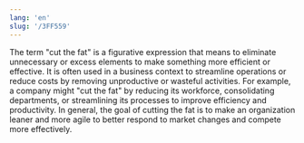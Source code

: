 ```yaml
---
lang: 'en'
slug: '/3FF559'
---
```


The term "cut the fat" is a figurative expression that means to eliminate unnecessary or excess elements to make something more efficient or effective. It is often used in a business context to streamline operations or reduce costs by removing unproductive or wasteful activities. For example, a company might "cut the fat" by reducing its workforce, consolidating departments, or streamlining its processes to improve efficiency and productivity. In general, the goal of cutting the fat is to make an organization leaner and more agile to better respond to market changes and compete more effectively.
